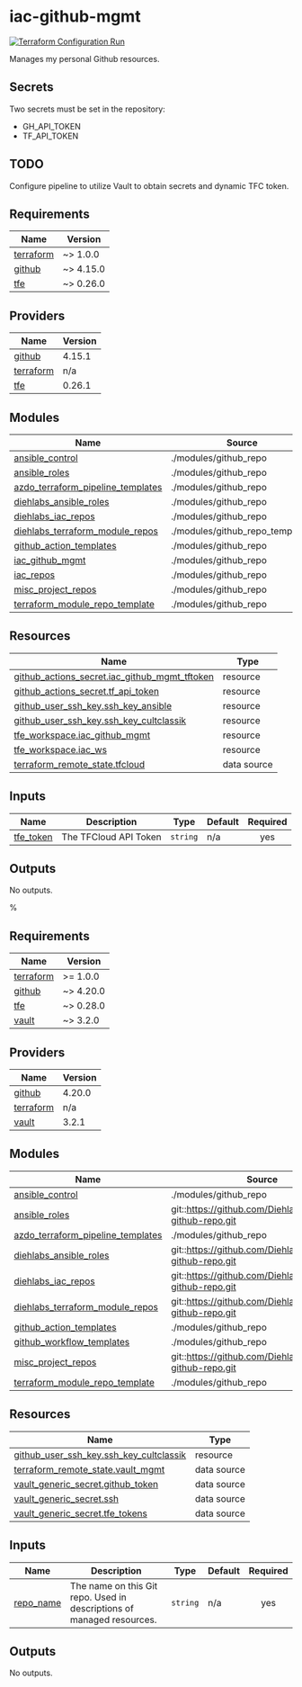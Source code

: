 # iac-github-mgmt
[![Terraform Configuration Run](https://github.com/CultClassik/iac-github-mgmt/actions/workflows/terraform.yml/badge.svg)](https://github.com/CultClassik/iac-github-mgmt/actions/workflows/terraform.yml)

Manages my personal Github resources.

## Secrets
Two secrets must be set in the repository:
* GH_API_TOKEN
* TF_API_TOKEN

## TODO
Configure pipeline to utilize Vault to obtain secrets and dynamic TFC token.

<!-- BEGINNING OF PRE-COMMIT-TERRAFORM DOCS HOOK -->
## Requirements

| Name | Version |
|------|---------|
| <a name="requirement_terraform"></a> [terraform](#requirement\_terraform) | ~> 1.0.0 |
| <a name="requirement_github"></a> [github](#requirement\_github) | ~> 4.15.0 |
| <a name="requirement_tfe"></a> [tfe](#requirement\_tfe) | ~> 0.26.0 |

## Providers

| Name | Version |
|------|---------|
| <a name="provider_github"></a> [github](#provider\_github) | 4.15.1 |
| <a name="provider_terraform"></a> [terraform](#provider\_terraform) | n/a |
| <a name="provider_tfe"></a> [tfe](#provider\_tfe) | 0.26.1 |

## Modules

| Name | Source | Version |
|------|--------|---------|
| <a name="module_ansible_control"></a> [ansible\_control](#module\_ansible\_control) | ./modules/github_repo | n/a |
| <a name="module_ansible_roles"></a> [ansible\_roles](#module\_ansible\_roles) | ./modules/github_repo | n/a |
| <a name="module_azdo_terraform_pipeline_templates"></a> [azdo\_terraform\_pipeline\_templates](#module\_azdo\_terraform\_pipeline\_templates) | ./modules/github_repo | n/a |
| <a name="module_diehlabs_ansible_roles"></a> [diehlabs\_ansible\_roles](#module\_diehlabs\_ansible\_roles) | ./modules/github_repo | n/a |
| <a name="module_diehlabs_iac_repos"></a> [diehlabs\_iac\_repos](#module\_diehlabs\_iac\_repos) | ./modules/github_repo | n/a |
| <a name="module_diehlabs_terraform_module_repos"></a> [diehlabs\_terraform\_module\_repos](#module\_diehlabs\_terraform\_module\_repos) | ./modules/github_repo_templated | n/a |
| <a name="module_github_action_templates"></a> [github\_action\_templates](#module\_github\_action\_templates) | ./modules/github_repo | n/a |
| <a name="module_iac_github_mgmt"></a> [iac\_github\_mgmt](#module\_iac\_github\_mgmt) | ./modules/github_repo | n/a |
| <a name="module_iac_repos"></a> [iac\_repos](#module\_iac\_repos) | ./modules/github_repo | n/a |
| <a name="module_misc_project_repos"></a> [misc\_project\_repos](#module\_misc\_project\_repos) | ./modules/github_repo | n/a |
| <a name="module_terraform_module_repo_template"></a> [terraform\_module\_repo\_template](#module\_terraform\_module\_repo\_template) | ./modules/github_repo | n/a |

## Resources

| Name | Type |
|------|------|
| [github_actions_secret.iac_github_mgmt_tftoken](https://registry.terraform.io/providers/integrations/github/latest/docs/resources/actions_secret) | resource |
| [github_actions_secret.tf_api_token](https://registry.terraform.io/providers/integrations/github/latest/docs/resources/actions_secret) | resource |
| [github_user_ssh_key.ssh_key_ansible](https://registry.terraform.io/providers/integrations/github/latest/docs/resources/user_ssh_key) | resource |
| [github_user_ssh_key.ssh_key_cultclassik](https://registry.terraform.io/providers/integrations/github/latest/docs/resources/user_ssh_key) | resource |
| [tfe_workspace.iac_github_mgmt](https://registry.terraform.io/providers/hashicorp/tfe/latest/docs/resources/workspace) | resource |
| [tfe_workspace.iac_ws](https://registry.terraform.io/providers/hashicorp/tfe/latest/docs/resources/workspace) | resource |
| [terraform_remote_state.tfcloud](https://registry.terraform.io/providers/hashicorp/terraform/latest/docs/data-sources/remote_state) | data source |

## Inputs

| Name | Description | Type | Default | Required |
|------|-------------|------|---------|:--------:|
| <a name="input_tfe_token"></a> [tfe\_token](#input\_tfe\_token) | The TFCloud API Token | `string` | n/a | yes |

## Outputs

No outputs.
<!-- END OF PRE-COMMIT-TERRAFORM DOCS HOOK -->%

<!-- BEGIN_TF_DOCS -->
## Requirements

| Name | Version |
|------|---------|
| <a name="requirement_terraform"></a> [terraform](#requirement\_terraform) | >= 1.0.0 |
| <a name="requirement_github"></a> [github](#requirement\_github) | ~> 4.20.0 |
| <a name="requirement_tfe"></a> [tfe](#requirement\_tfe) | ~> 0.28.0 |
| <a name="requirement_vault"></a> [vault](#requirement\_vault) | ~> 3.2.0 |

## Providers

| Name | Version |
|------|---------|
| <a name="provider_github"></a> [github](#provider\_github) | 4.20.0 |
| <a name="provider_terraform"></a> [terraform](#provider\_terraform) | n/a |
| <a name="provider_vault"></a> [vault](#provider\_vault) | 3.2.1 |

## Modules

| Name | Source | Version |
|------|--------|---------|
| <a name="module_ansible_control"></a> [ansible\_control](#module\_ansible\_control) | ./modules/github_repo | n/a |
| <a name="module_ansible_roles"></a> [ansible\_roles](#module\_ansible\_roles) | git::https://github.com/Diehlabs/terraform-github-repo.git | tags/v0.0.2 |
| <a name="module_azdo_terraform_pipeline_templates"></a> [azdo\_terraform\_pipeline\_templates](#module\_azdo\_terraform\_pipeline\_templates) | ./modules/github_repo | n/a |
| <a name="module_diehlabs_ansible_roles"></a> [diehlabs\_ansible\_roles](#module\_diehlabs\_ansible\_roles) | git::https://github.com/Diehlabs/terraform-github-repo.git | tags/v0.0.2 |
| <a name="module_diehlabs_iac_repos"></a> [diehlabs\_iac\_repos](#module\_diehlabs\_iac\_repos) | git::https://github.com/Diehlabs/terraform-github-repo.git | tags/v0.0.2 |
| <a name="module_diehlabs_terraform_module_repos"></a> [diehlabs\_terraform\_module\_repos](#module\_diehlabs\_terraform\_module\_repos) | git::https://github.com/Diehlabs/terraform-github-repo.git | tags/v0.0.2 |
| <a name="module_github_action_templates"></a> [github\_action\_templates](#module\_github\_action\_templates) | ./modules/github_repo | n/a |
| <a name="module_github_workflow_templates"></a> [github\_workflow\_templates](#module\_github\_workflow\_templates) | ./modules/github_repo | n/a |
| <a name="module_misc_project_repos"></a> [misc\_project\_repos](#module\_misc\_project\_repos) | git::https://github.com/Diehlabs/terraform-github-repo.git | tags/v0.0.2 |
| <a name="module_terraform_module_repo_template"></a> [terraform\_module\_repo\_template](#module\_terraform\_module\_repo\_template) | ./modules/github_repo | n/a |

## Resources

| Name | Type |
|------|------|
| [github_user_ssh_key.ssh_key_cultclassik](https://registry.terraform.io/providers/integrations/github/latest/docs/resources/user_ssh_key) | resource |
| [terraform_remote_state.vault_mgmt](https://registry.terraform.io/providers/hashicorp/terraform/latest/docs/data-sources/remote_state) | data source |
| [vault_generic_secret.github_token](https://registry.terraform.io/providers/hashicorp/vault/latest/docs/data-sources/generic_secret) | data source |
| [vault_generic_secret.ssh](https://registry.terraform.io/providers/hashicorp/vault/latest/docs/data-sources/generic_secret) | data source |
| [vault_generic_secret.tfe_tokens](https://registry.terraform.io/providers/hashicorp/vault/latest/docs/data-sources/generic_secret) | data source |

## Inputs

| Name | Description | Type | Default | Required |
|------|-------------|------|---------|:--------:|
| <a name="input_repo_name"></a> [repo\_name](#input\_repo\_name) | The name on this Git repo. Used in descriptions of managed resources. | `string` | n/a | yes |

## Outputs

No outputs.
<!-- END_TF_DOCS -->

